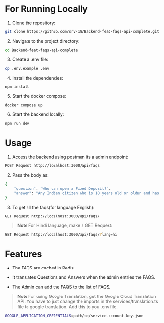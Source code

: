 # For Running Locally

1. Clone the repository:
```bash
git clone https://github.com/srv-18/Backend-feat-faqs-api-complete.git
```

2. Navigate to the project directory:
```bash
cd Backend-feat-faqs-api-complete
```

3. Create a .env file:
```bash
cp .env.example .env
```

4. Install the dependencies:
```bash
npm install
```

5. Start the docker compose:
```bash
docker compose up
```

6. Start the backend locally:
```bash
npm run dev
```

# Usage

1. Access the backend using postman its a admin endpoint:
```bash
POST Request http://localhost:3000/api/faqs
```

2. Pass the body as:
```bash
{
    "question": "Who can open a Fixed Deposit?",
    "answer": "Any Indian citizen who is 18 years old or older and has valid identification documents like a PAN card and Aadhaar can open a Fixed Deposit."
}
```

3. To get all the faqs(for language English):
```bash
GET Request http://localhost:3000/api/faqs/
```

> **Note**
> For Hindi language, make a GET Request:
```bash
GET Request http://localhost:3000/api/faqs/?lang=hi
```

# Features

* The FAQS are cached in Redis.

* It translates Questions and Answers when the admin entries the FAQS.

* The Admin can add the FAQS to the list of FAQS.

> **Note**
> For using Google Translation, get the Google Cloud Translation API.
> You have to just change the imports in the services/translation.ts file to google translation.
> Add this to you .env file.
```bash
GOOGLE_APPLICATION_CREDENTIALS=path/to/service-account-key.json
```